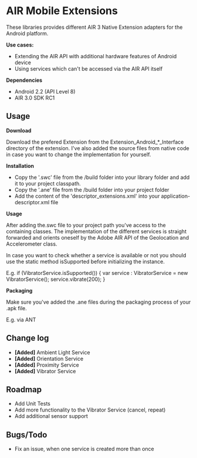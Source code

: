 AIR Mobile Extensions
==================

These libraries provides different AIR 3 Native Extension adapters for the Android platform.

**Use cases:**

- Extending the AIR API with additional hardware features of Android device
- Using services which can't be accessed via the AIR API itself

**Dependencies**

- Android 2.2 (API Level 8)
- AIR 3.0 SDK RC1

Usage
-----

**Download**

Download the prefered Extension from the Extension_Android_*_Interface directory of the extension. I've also added the source files from native code in case you want to change the implementation for yourself.

**Installation**

* Copy the '.swc' file from the /build folder into your library folder and add it to your project classpath.
* Copy the '.ane' file from the /build folder into your project folder 
* Add the content of the 'descriptor_extensions.xml' into your application-descriptor.xml file

**Usage**

After adding the.swc file to your project path you've access to the containing classes. The implementation of the different services is straight forwarded and orients oneself by the Adobe AIR API of the Geolocation and Accelerometer class.

In case you want to check whether a service is available or not you should use the static method isSupported before initializing the instance.

E.g.
	if (VibratorService.isSupported())
	{
		var service : VibratorService = new VibratorService();
		service.vibrate(200);
	}

**Packaging**

Make sure you've added the .ane files during the packaging process of your .apk file.

E.g. via ANT
	<arg value="-extdir" />
	<arg value="/ane-dir" />


Change log
----------
* **[Added]** Ambient Light Service
* **[Added]** Orientation Service
* **[Added]** Proximity Service
* **[Added]** Vibrator Service 

Roadmap
-------
- Add Unit Tests
- Add more functionality to the Vibrator Service (cancel, repeat)
- Add additional sensor support

Bugs/Todo
-------
- Fix an issue, when one service is created more than once